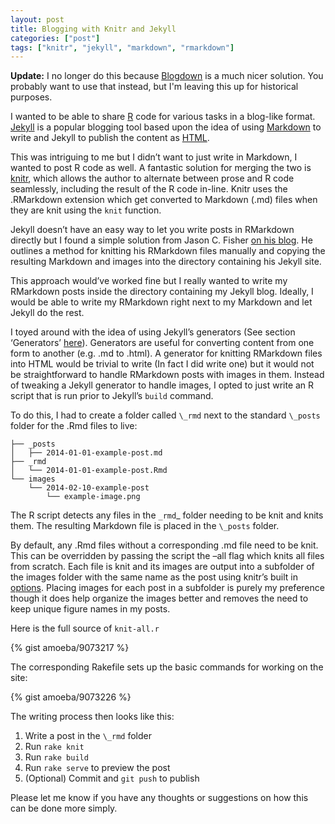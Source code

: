 ```yaml
---
layout: post
title: Blogging with Knitr and Jekyll
categories: ["post"]
tags: ["knitr", "jekyll", "markdown", "rmarkdown"]
---
```


<p class="update">
    <strong>Update:</strong> I no longer do this because <a href="https://github.com/rstudio/blogdown">Blogdown</a> is a much nicer solution. You probably want to use that instead, but I'm leaving this up for historical purposes.
</p>

I wanted to be able to share [R](http://r-project.org) code for various
tasks in a blog-like format. [Jekyll](http://jekyllrb.com) is a popular
blogging tool based upon the idea of using
[Markdown](http://daringfireball.net/projects/markdown/) to write and
Jekyll to publish the content as
[HTML](http://en.wikipedia.org/wiki/HTML).

This was intriguing to me but I didn’t want to just write in Markdown, I
wanted to post R code as well. A fantastic solution for merging the two
is [knitr](http://yihui.name/knitr), which allows the author to
alternate between prose and R code seamlessly, including the result of
the R code in-line. Knitr uses the .RMarkdown extension which get
converted to Markdown (.md) files when they are knit using the `knit`
function.

Jekyll doesn’t have an easy way to let you write posts in RMarkdown
directly but I found a simple solution from Jason C. Fisher [on his
blog](http://jfisher-usgs.github.io/r/2012/07/03/knitr-jekyll/). He
outlines a method for knitting his RMarkdown files manually and copying
the resulting Markdown and images into the directory containing his
Jekyll site.

This approach would’ve worked fine but I really wanted to write my
RMarkdown posts inside the directory containing my Jekyll blog. Ideally,
I would be able to write my RMarkdown right next to my Markdown and let
Jekyll do the rest.

I toyed around with the idea of using Jekyll’s generators (See section
‘Generators’ [here](http://jekyllrb.com/docs/plugins/)). Generators are
useful for converting content from one form to another (e.g. .md to
.html). A generator for knitting RMarkdown files into HTML would be
trivial to write (In fact I did write one) but it would not be
straightforward to handle RMarkdown posts with images in them. Instead
of tweaking a Jekyll generator to handle images, I opted to just write
an R script that is run prior to Jekyll’s `build` command.

To do this, I had to create a folder called `\_rmd` next to the standard
`\_posts` folder for the .Rmd files to live:

    ├── _posts
    │   ├── 2014-01-01-example-post.md
    ├── _rmd
    │   └── 2014-01-01-example-post.Rmd
    └── images
        └── 2014-02-10-example-post
            └── example-image.png

The R script detects any files in the `_rmd`\_ folder needing to be knit
and knits them. The resulting Markdown file is placed in the `\_posts`
folder.

By default, any .Rmd files without a corresponding .md file need to be
knit. This can be overridden by passing the script the –all flag which
knits all files from scratch. Each file is knit and its images are
output into a subfolder of the images folder with the same name as the
post using knitr’s built in [options](yihui.name/knitr/options). Placing
images for each post in a subfolder is purely my preference though it
does help organize the images better and removes the need to keep unique
figure names in my posts.

Here is the full source of `knit-all.r`

{% gist amoeba/9073217 %}

The corresponding Rakefile sets up the basic commands for working on the
site:

{% gist amoeba/9073226 %}

The writing process then looks like this:

1.  Write a post in the `\_rmd` folder
2.  Run `rake knit`
3.  Run `rake build`
4.  Run `rake serve` to preview the post
5.  (Optional) Commit and `git push` to publish

Please let me know if you have any thoughts or suggestions on how this
can be done more simply.
